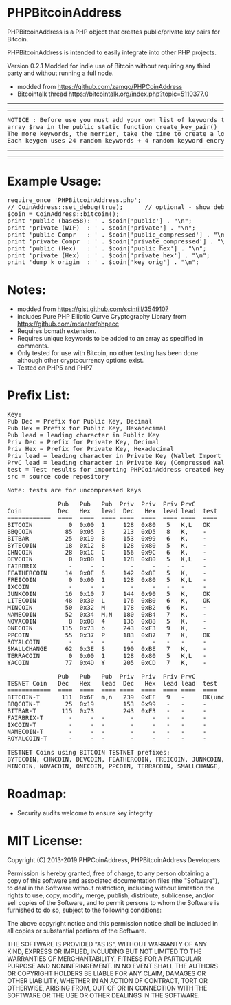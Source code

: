 # PHPBitcoinAddress
PHPBitcoinAddress is a PHP object that creates public/private key pairs for Bitcoin.

PHPBitcoinAddress is intended to easily integrate into other PHP projects. 

Version 0.2.1 Modded for indie use of Bitcoin without requiring any third party and without running a full node.

* modded from https://github.com/zamgo/PHPCoinAddress
* Bitcointalk thread https://bitcointalk.org/index.php?topic=5110377.0

********************************************************************************
********************************************************************************
<pre>
NOTICE : Before use you must add your own list of keywords to the
array $rwa in the public static function create_key_pair()
The more keywords, the merrier, take the time to create a long and unique array.
Each keygen uses 24 random keywords + 4 random keyword encrypted salt
</pre>
********************************************************************************
********************************************************************************

Example Usage:
==============
<pre>
require_once 'PHPBitcoinAddress.php';
// CoinAddress::set_debug(true);      // optional - show debugging messages
$coin = CoinAddress::bitcoin();  
print 'public (base58): ' . $coin['public'] . "\n";
print 'private (WIF)  : ' . $coin['private'] . "\n";
print 'public Compr   : ' . $coin['public_compressed'] . "\n";
print 'private Compr  : ' . $coin['private_compressed'] . "\n";
print 'public (Hex)   : ' . $coin['public_hex'] . "\n";
print 'private (Hex)  : ' . $coin['private_hex'] . "\n";
print 'dump k origin  : ' . $coin['key_orig'] . "\n";
</pre>

Notes:
==============
* modded from https://gist.github.com/scintill/3549107
* includes Pure PHP Elliptic Curve Cryptography Library from https://github.com/mdanter/phpecc
* Requires bcmath extension.
* Requires unique keywords to be added to an array as specified in comments.
* Only tested for use with Bitcoin, no other testing has been done although other cryptocurrency options exist.
* Tested on PHP5 and PHP7

Prefix List:
=============
<pre>Key:
Pub Dec = Prefix for Public Key, Decimal
Pub Hex = Prefix for Public Key, Hexadecimal
Pub lead = leading character in Public Key
Priv Dec = Prefix for Private Key, Decimal 
Priv Hex = Prefix for Private Key, Hexadecimal
Priv lead = leading character in Private Key (Wallet Import Format)
PrvC lead = leading character in Private Key (Compressed Wallet Import Format)
test = Test results for importing PHPCoinAddress created keys into standard client
src = source code repository

Note: tests are for uncompressed keys

              Pub   Pub   Pub  Priv  Priv  Priv PrvC
Coin          Dec   Hex   lead  Dec   Hex  lead lead  test  src
============  ====  ====  ==== ====  ====  ==== ====  ====  ====
BITCOIN          0  0x00  1     128  0x80   5   K,L   OK    https://github.com/bitcoin/bitcoin
BBQCOIN         85  0x05  3     213  0xD5   8   K,    -     https://github.com/overware/BBQCoin
BITBAR          25  0x19  B     153  0x99   6   K,    -     https://github.com/aLQ/bitbar
BYTECOIN        18  0x12  8     128  0x80   5   K,    -     https://github.com/bryan-mills/bytecoin
CHNCOIN         28  0x1C  C     156  0x9C   6   K,    -     https://github.com/CHNCoin/CHNCoin
DEVCOIN          0  0x00  1     128  0x80   5   K,L   -     http://sourceforge.net/projects/galacticmilieu/files/DeVCoin/
FAIRBRIX         -     -  -       -     -   -   -     -     https://github.com/coblee/Fairbrix
FEATHERCOIN     14  0x0E  6     142  0x8E   5   K,    -     https://github.com/FeatherCoin/FeatherCoin
FREICOIN         0  0x00  1     128  0x80   5   K,L   -     https://github.com/freicoin/freicoin
IXCOIN           -     -  -       -     -   -   -     -     https://github.com/ixcoin/ixcoin
JUNKCOIN        16  0x10  7     144  0x90   5   K,    OK    https://github.com/js2082/JKC
LITECOIN        48  0x30  L     176  0xB0   6   K,    OK    https://github.com/litecoin-project/litecoin
MINCOIN         50  0x32  M     178  0xB2   6   K,    -     https://github.com/SandyCohen/mincoin
NAMECOIN        52  0x34  M,N   180  0xB4   7   K,    -     https://github.com/namecoin/namecoin
NOVACOIN         8  0x08  4     136  0x88   5   K,    -     https://github.com/CryptoManiac/novacoin
ONECOIN        115  0x73  o     243  0xF3   9   K,    -     https://github.com/cre8r/onecoin
PPCOIN          55  0x37  P     183  0xB7   7   K,    OK    https://github.com/ppcoin/ppcoin
ROYALCOIN        -     -  -       -     -   -   -     -     http://sourceforge.net/projects/royalcoin/
SMALLCHANGE     62  0x3E  S     190  0xBE   7   K,    -     https://github.com/bfroemel/smallchange
TERRACOIN        0  0x00  1     128  0x80   5   K,L   -     https://github.com/terracoin/terracoin
YACOIN          77  0x4D  Y     205  0xCD   7   K,    -     https://github.com/pocopoco/yacoin

              Pub   Pub   Pub  Priv  Priv  Priv PrvC
TESNET Coin   Dec   Hex   lead  Dec   Hex  lead lead  test
============  ====  ====  ==== ====  ====  ==== ====  ==== 
BITCOIN-T      111  0x6F  m,n   239  0xEF   9   -     OK(uncompressed only)
BBQCOIN-T       25  0x19        153  0x99   -   -     -
BITBAR-T       115  0x73        243  0xF3   -   -     -
FAIRBRIX-T       -     -  -       -     -   -   -     -
IXCOIN-T         -     -  -       -     -   -   -     -
NAMECOIN-T       -     -  -       -     -   -   -     -
ROYALCOIN-T      -     -  -       -     -   -   -     -

TESTNET Coins using BITCOIN TESTNET prefixes:
BYTECOIN, CHNCOIN, DEVCOIN, FEATHERCOIN, FREICOIN, JUNKCOIN, LITECOIN
MINCOIN, NOVACOIN, ONECOIN, PPCOIN, TERRACOIN, SMALLCHANGE, YACOIN
</pre>

Roadmap:
==============
* Security audits welcome to ensure key integrity



MIT License:
==============
Copyright (C) 2013-2019 PHPCoinAddress, PHPBitcoinAddress Developers

Permission is hereby granted, free of charge, to any person obtaining
a copy of this software and associated documentation files (the "Software"),
to deal in the Software without restriction, including without limitation
the rights to use, copy, modify, merge, publish, distribute, sublicense,
and/or sell copies of the Software, and to permit persons to whom the
Software is furnished to do so, subject to the following conditions:

The above copyright notice and this permission notice shall be included
in all copies or substantial portions of the Software.

THE SOFTWARE IS PROVIDED "AS IS", WITHOUT WARRANTY OF ANY KIND, EXPRESS
OR IMPLIED, INCLUDING BUT NOT LIMITED TO THE WARRANTIES OF MERCHANTABILITY,
FITNESS FOR A PARTICULAR PURPOSE AND NONINFRINGEMENT. IN NO EVENT SHALL
THE AUTHORS OR COPYRIGHT HOLDERS BE LIABLE FOR ANY CLAIM, DAMAGES
OR OTHER LIABILITY, WHETHER IN AN ACTION OF CONTRACT, TORT OR OTHERWISE,
ARISING FROM, OUT OF OR IN CONNECTION WITH THE SOFTWARE OR THE USE OR
OTHER DEALINGS IN THE SOFTWARE.

